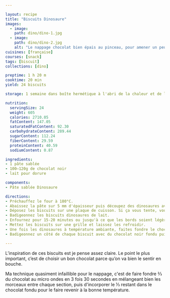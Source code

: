 ```yaml
---

layout: recipe
title: "Biscuits Dinosaure"
images:
  - image:
    path: dino/dino-1.jpg
  - image:
    path: dino/dino-2.jpg
    alt: "Le nappage chocolat bien épais au pinceau, pour amener un peu de texture en plus."
cuisines: [française]
courses: [snack]
tags: [biscuit]
collections: [dino]

preptime: 1 h 20 m
cooktime: 20 min
yield: 24 biscuits

storage: 1 semaine dans boîte hermétique à l'abri de la chaleur et de la lumière. Ça peut se congeler aussi mais il faudra évidemment les décongeler dans le frigo puis à température ambiante, et éviter le micro-ondes, étant donné qu'ils sont nappés de chocolat.

nutrition:
  servingSize: 24
  weight: 605
  calories: 2710.05
  fatContent: 147.05
  saturatedFatContent: 92.30
  carbohydrateContent: 289.44
  sugarContent: 112.24
  fiberContent: 29.59
  proteinContent: 40.59
  sodiumContent: 0.87

ingredients:
- 1 pâte sablée
- 100–120g de chocolat noir
- lait pour dorure

components:
- Pâte sablée Dinosaure

directions:
- Préchauffez le four à 180°C.
- Abaissez la pâte sur 5 mm d'épaisseur puis découpez des dinosaures avec l’aide d’un emporte-pièce.
- Déposez les biscuits sur une plaque de cuisson. Si ça vous tente, vous pouvez dessiner la bouche, les yeux, écailles, etc.
- Badigeonnez les biscuits dinosaures de lait. 
- Enfournez pour 15-20 minutes ou jusqu'à ce que les bords soient légèrement dorés.
- Mettez les biscuits sur une grille et laissez les refroidir. 
- Une fois les dinosaures à température ambiante, faites fondre le chocolat au bain-marie ou au micro-ondes.
- Badigeonnez un côté de chaque biscuit avec du chocolat noir fondu puis placez-les sur une feuille de papier sulfurisé afin que le chocolat puisse figer.

---
```


L’inspiration de ces biscuits est je pense assez claire. Le point le plus important, c’est de choisir un bon chocolat parce qu’on va bien le sentir en bouche.

Ma technique quasiment infaillible pour le nappage, c'est de faire fondre ⅔ du chocolat au micro ondes en 3 fois 30 secondes en mélangeant bien les morceaux entre chaque section, puis d'incorporer le ⅓ restant dans le chocolat fondu pour le faire revenir à la bonne température.